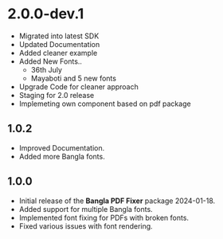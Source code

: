 # 2.0.0-dev.1

- Migrated into latest SDK
- Updated Documentation
- Added cleaner example
- Added New Fonts..
  - 36th July
  - Mayaboti and 5 new fonts
- Upgrade Code for cleaner approach
- Staging for 2.0 release
- Implemeting own component based on pdf package

## 1.0.2

- Improved Documentation.
- Added more Bangla fonts.

## 1.0.0

- Initial release of the **Bangla PDF Fixer** package 2024-01-18.
- Added support for multiple Bangla fonts.
- Implemented font fixing for PDFs with broken fonts.
- Fixed various issues with font rendering.
